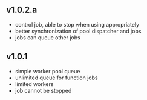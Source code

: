 ## v1.0.2.a
- control job, able to stop when using appropriately
- better synchronization of pool dispatcher and jobs
- jobs can queue other jobs

## v1.0.1
 - simple worker pool queue
 - unlimited queue for function jobs
 - limited workers
 - job cannot be stopped
